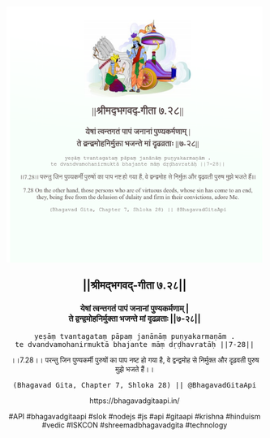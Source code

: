 <img src="../../asset/BG_7_28.png"/>
<center><h2>||श्रीमद्‍भगवद्‍-गीता ७.२८||</h2>
<h3>येषां त्वन्तगतं पापं जनानां पुण्यकर्मणाम् |<br/>ते द्वन्द्वमोहनिर्मुक्ता भजन्ते मां दृढव्रताः ||७-२८||</h3>
<pre>yeṣāṃ tvantagataṃ pāpaṃ janānāṃ puṇyakarmaṇām .<br/>te dvandvamohanirmuktā bhajante māṃ dṛḍhavratāḥ ||7-28||</pre>
<p>।।7.28।। परन्तु जिन पुण्यकर्मी पुरुषों का पाप नष्ट हो गया है, वे द्वन्द्वमोह से निर्मुक्त और दृढ़वती पुरुष मुझे भजते हैं।।</p>
<pre>(Bhagavad Gita, Chapter 7, Shloka 28) || @BhagavadGitaApi</pre><p>https://bhagavadgitaapi.in/</p><p>#API #bhagavadgitaapi #slok #nodejs #js #api #gitaapi #krishna #hinduism #vedic #ISKCON #shreemadbhagavadgita #technology</p></center>